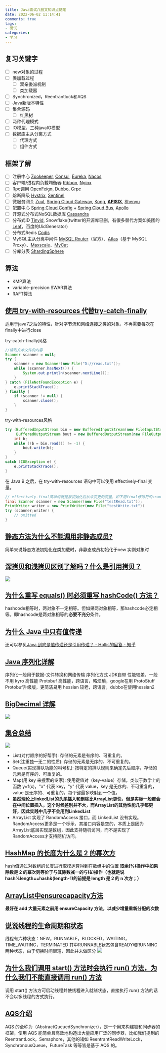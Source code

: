 ```yaml
---
title: Java面试八股文知识点随笔
date: 2022-06-02 11:14:41
comments: true
tags:
- 面试
categories: 
- 学习
---
```


## 复习关键字

- [ ] new对象的过程
- [ ] 类加载过程
    - [ ] 双亲委派机制
    - [ ] 类加载器
- [ ] Synchronized，Reentrantlock和AQS
- [ ] Java新版本特性
- [ ] 集合源码
    - [ ] 红黑树
- [ ] 两种代理模式
- [ ] IO模型，三种javaIO模型
- [ ] 数据库主从分离方式
    - [ ] 代理方式
    - [ ] 组件方式

## 框架了解

- [ ] 注册中心 [Zookeeper](https://github.com/apache/zookeeper), [Consul](https://github.com/hashicorp/consul), [Eureka](https://github.com/Netflix/eureka), [Nacos](https://github.com/alibaba/nacos)
- [ ] 客户端/进程内负载均衡器 [Ribbon](https://github.com/Netflix/ribbon), [Nginx](https://github.com/nginx/nginx)
- [ ] Rpc调用 [OpenFeign](https://github.com/spring-cloud/spring-cloud-openfeign), [Dubbo](https://github.com/apache/dubbo), [Grpc](https://github.com/grpc/grpc)
- [ ] 熔断降级 [Hystrix](https://github.com/Netflix/Hystrix), [Sentinel](https://github.com/alibaba/Sentinel)
- [ ] 微服务网关 [Zuul](https://github.com/Netflix/zuul), [Spring Cloud Gateway](https://github.com/spring-cloud/spring-cloud-gateway), [Kong](https://github.com/Kong/kong), **[APISIX](https://github.com/apache/apisix)**, [Shenyu](https://github.com/apache/incubator-shenyu)
- [ ] 配置中心 [Spring Cloud Config](https://github.com/spring-cloud/spring-cloud-config) + [Spring Cloud Bus](https://github.com/spring-cloud/spring-cloud-bus), [Apollo](https://github.com/apolloconfig/apollo)
- [ ] 开源式分布式NoSQL数据库 [Cassandra](https://github.com/apache/cassandra)
- [ ] 分布式ID [Tinyid](https://github.com/didi/tinyid/), Snowflake(twitter的开源库已删，有很多替代方案如美团的[Leaf](https://github.com/Meituan-Dianping/Leaf)，百度的UidGenerator)
- [ ] 分布式Redis [Codis](https://github.com/CodisLabs/codis/)
- [ ] MySQL主从分离中间件 [MySQL Router](https://github.com/mysql/mysql-router)（官方）、[Atlas](https://github.com/Qihoo360/Atlas)（基于 MySQL Proxy）、[Maxscale](https://github.com/mariadb-corporation/MaxScale)、[MyCat](https://github.com/MyCATApache/Mycat-Server)
- [ ] 分库分表 [ShardingSphere](https://github.com/apache/shardingsphere)

## 算法

- KMP算法
- variable-precision SWAR算法
- RAFT算法


<!-- more -->

## [使用 try-with-resources 代替try-catch-finally](https://javaguide.cn/java/basis/java-basic-questions-03.html#%E5%A6%82%E4%BD%95%E4%BD%BF%E7%94%A8-try-with-resources-%E4%BB%A3%E6%9B%BFtry-catch-finally)

适用于java7之后的特性，针对字节流和网络连接之类的对象，不再需要每次在finally中进行close

try-catch-finally风格
```java
//读取文本文件的内容
Scanner scanner = null;
try {
    scanner = new Scanner(new File("D://read.txt"));
    while (scanner.hasNext()) {
        System.out.println(scanner.nextLine());
    }
} catch (FileNotFoundException e) {
    e.printStackTrace();
} finally {
    if (scanner != null) {
        scanner.close();
    }
}
```

try-with-resources风格
```java
try (BufferedInputStream bin = new BufferedInputStream(new FileInputStream(new File("test.txt")));
     BufferedOutputStream bout = new BufferedOutputStream(new FileOutputStream(new File("out.txt")))) {
    int b;
    while ((b = bin.read()) != -1) {
        bout.write(b);
    }
}
catch (IOException e) {
    e.printStackTrace();
}
```

在 Java 9 之后，在 try-with-resources 语句中可以使用 effectively-final 变量。

```java
// effectively-final简单说就是被初始化后从未变更的变量，如下用final修饰符的scanner和未被final修饰的writer，都未曾改变，因此就是effectively-final变量
final Scanner scanner = new Scanner(new File("testRead.txt"));
PrintWriter writer = new PrintWriter(new File("testWrite.txt"))
try (scanner;writer) {
    // omitted
}
```

## [静态方法为什么不能调用非静态成员?](https://javaguide.cn/java/basis/java-basic-questions-01.html#%E9%9D%99%E6%80%81%E6%96%B9%E6%B3%95%E4%B8%BA%E4%BB%80%E4%B9%88%E4%B8%8D%E8%83%BD%E8%B0%83%E7%94%A8%E9%9D%9E%E9%9D%99%E6%80%81%E6%88%90%E5%91%98)

简单来说静态方法初始化在类加载时，非静态成员初始化于new 实例对象时

## [深拷贝和浅拷贝区别了解吗？什么是引用拷贝？](https://javaguide.cn/java/basis/java-basic-questions-02.html#%E6%B7%B1%E6%8B%B7%E8%B4%9D%E5%92%8C%E6%B5%85%E6%8B%B7%E8%B4%9D%E5%8C%BA%E5%88%AB%E4%BA%86%E8%A7%A3%E5%90%97-%E4%BB%80%E4%B9%88%E6%98%AF%E5%BC%95%E7%94%A8%E6%8B%B7%E8%B4%9D)
![](javaGuide1.png)


## [为什么重写 equals() 时必须重写 hashCode() 方法？](https://javaguide.cn/java/basis/java-basic-questions-02.html#%E4%B8%BA%E4%BB%80%E4%B9%88%E9%87%8D%E5%86%99-equals-%E6%97%B6%E5%BF%85%E9%A1%BB%E9%87%8D%E5%86%99-hashcode-%E6%96%B9%E6%B3%95)

hashcode相等时，两对象不一定相等。但如果两对象相等，那hashcode必定相等。即hashcode是两对象相等的**必要不充分**条件。

## [为什么 Java 中只有值传递](https://javaguide.cn/java/basis/why-there-only-value-passing-in-java.html)

还可以参见[Java 到底是值传递还是引用传递？ - Hollis的回答 - 知乎](https://www.zhihu.com/question/31203609/answer/576030121)

## [Java 序列化详解](https://javaguide.cn/java/basis/serialization.html)

序列化一般用于数据-文件转换和网络传输
序列化方式
JDK自带 性能较差，一般不用
kyro  高性能
Protobuf  高性能，跨语言，略烦琐，google在用
ProtoStuff  Protobuf升级版，更简洁易用
hessian 较老，跨语言，dubbo在使用hessian2

## [BigDecimal 详解](https://javaguide.cn/java/basis/bigdecimal.html)

![](javaGuide2.png)

## [集合总结](https://javaguide.cn/java/collection/java-collection-questions-01.html#%E9%9B%86%E5%90%88%E6%A6%82%E8%BF%B0)

![](javaGuide3.png)

- List(对付顺序的好帮手): 存储的元素是有序的、可重复的。
- Set(注重独一无二的性质): 存储的元素是无序的、不可重复的。
- Queue(实现排队功能的叫号机): 按特定的排队规则来确定先后顺序，存储的元素是有序的、可重复的。
- Map(用 key 来搜索的专家): 使用键值对（key-value）存储，类似于数学上的函数 y=f(x)，"x" 代表 key，"y" 代表 value，key 是无序的、不可重复的，value 是无序的、可重复的，每个键最多映射到一个值。
- **虽然理论上linkedList的头尾插入和删除比ArrayList更快，但是实际一般都会在中间位置插入，这个时候差别并不大，而ArrayList的其他性能几乎都更好，因此实践中几乎不会用到LinkedList**
- ArrayList 实现了 RandomAccess 接口，而 LinkedList 没有实现。RandomAccess更多是一个标示，其接口内容是空的，本质上是因为ArrayList底层实现是数组，因此支持随机访问，而不是实现了RandomAccess才支持随机访问。

## [HashMap 的长度为什么是 2 的幂次方](https://javaguide.cn/java/collection/java-collection-questions-02.html#hashmap-%E7%9A%84%E9%95%BF%E5%BA%A6%E4%B8%BA%E4%BB%80%E4%B9%88%E6%98%AF-2-%E7%9A%84%E5%B9%82%E6%AC%A1%E6%96%B9)

hash值通过对数组的长度进行取模运算得到在数组中的位置
**取余(%)操作中如果除数是 2 的幂次则等价于与其除数减一的与(&)操作（也就是说 hash%length==hash&(length-1)的前提是 length 是 2 的 n 次方；）**


## [ArrayList中ensurecapacity方法](https://javaguide.cn/java/collection/arraylist-source-code.html#_3-4-ensurecapacity%E6%96%B9%E6%B3%95)

**最好在 add 大量元素之前用 ensureCapacity 方法，以减少增量重新分配的次数**

## [说说线程的生命周期和状态](https://javaguide.cn/java/concurrent/java-concurrent-questions-01.html#%E8%AF%B4%E8%AF%B4%E7%BA%BF%E7%A8%8B%E7%9A%84%E7%94%9F%E5%91%BD%E5%91%A8%E6%9C%9F%E5%92%8C%E7%8A%B6%E6%80%81)

线程有六种状态：NEW，RUNNABLE，BLOCKED，WAITING，TIME_WAITING，TERMINATED
其中RUNNABLE状态包含READY和RUNNING两种状态，由于切换时间很短，因此并未做区分
![](javaGuide4.png)

## [为什么我们调用 start() 方法时会执行 run() 方法，为什么我们不能直接调用 run() 方法](https://javaguide.cn/java/concurrent/java-concurrent-questions-01.html#%E4%B8%BA%E4%BB%80%E4%B9%88%E6%88%91%E4%BB%AC%E8%B0%83%E7%94%A8-start-%E6%96%B9%E6%B3%95%E6%97%B6%E4%BC%9A%E6%89%A7%E8%A1%8C-run-%E6%96%B9%E6%B3%95-%E4%B8%BA%E4%BB%80%E4%B9%88%E6%88%91%E4%BB%AC%E4%B8%8D%E8%83%BD%E7%9B%B4%E6%8E%A5%E8%B0%83%E7%94%A8-run-%E6%96%B9%E6%B3%95)

调用 start() 方法方可启动线程并使线程进入就绪状态，直接执行 run() 方法的话不会以多线程的方式执行。

## [AQS介绍](https://javaguide.cn/java/concurrent/java-concurrent-questions-02.html#aqs)

AQS 的全称为（AbstractQueuedSynchronizer），是一个用来构建锁和同步器的框架，使用 AQS 能简单且高效地构造出大量应用广泛的同步器，比如我们提到的 ReentrantLock，Semaphore，其他的诸如 ReentrantReadWriteLock，SynchronousQueue，FutureTask 等等皆是基于 AQS 的。





